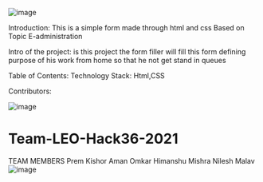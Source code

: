 
![image](https://user-images.githubusercontent.com/76725762/114281114-29907800-9a5a-11eb-86cc-fe3867541e0c.png)


Introduction:
This is a simple form made through html and css
Based on Topic E-administration

Intro of the project:
is this project the form filler will fill this form defining purpose of his work from home so that he not get stand in queues

Table of Contents:
Technology Stack: Html,CSS

Contributors:

![image](https://user-images.githubusercontent.com/76725762/114281115-2bf2d200-9a5a-11eb-9956-b82b05d4726a.png)

# Team-LEO-Hack36-2021
TEAM MEMBERS
Prem Kishor
Aman Omkar
Himanshu Mishra
Nilesh Malav
![image](https://user-images.githubusercontent.com/76725762/114281116-2eedc280-9a5a-11eb-8eee-250b653b67e2.png)
